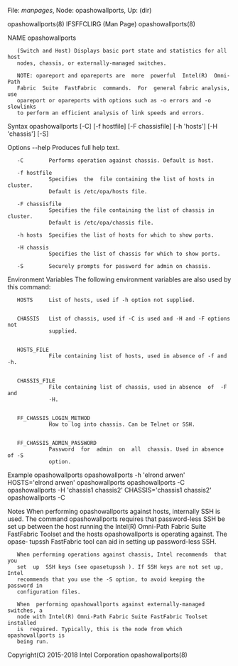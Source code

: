 File: *manpages*,  Node: opashowallports,  Up: (dir)


opashowallports(8)           IFSFFCLIRG (Man Page)          opashowallports(8)



NAME
       opashowallports



       (Switch and Host) Displays basic port state and statistics for all host
       nodes, chassis, or externally-managed switches.

       NOTE: opareport and opareports are  more  powerful  Intel(R)  Omni-Path
       Fabric  Suite  FastFabric  commands.  For  general fabric analysis, use
       opareport or opareports with options such as -o errors and -o slowlinks
       to perform an efficient analysis of link speeds and errors.



Syntax
       opashowallports [-C] [-f hostfile] [-F chassisfile] [-h 'hosts']
       [-H 'chassis'] [-S]

Options
       --help    Produces full help text.

       -C        Performs operation against chassis. Default is host.

       -f hostfile
                 Specifies  the  file containing the list of hosts in cluster.
                 Default is /etc/opa/hosts file.

       -F chassisfile
                 Specifies the file containing the list of chassis in cluster.
                 Default is /etc/opa/chassis file.

       -h hosts  Specifies the list of hosts for which to show ports.

       -H chassis
                 Specifies the list of chassis for which to show ports.

       -S        Securely prompts for password for admin on chassis.

Environment Variables
       The following environment variables are also used by this command:

       HOSTS     List of hosts, used if -h option not supplied.


       CHASSIS   List of chassis, used if -C is used and -H and -F options not
                 supplied.


       HOSTS_FILE
                 File containing list of hosts, used in absence of -f and -h.


       CHASSIS_FILE
                 File containing list of chassis, used in absence  of  -F  and
                 -H.


       FF_CHASSIS_LOGIN_METHOD
                 How to log into chassis. Can be Telnet or SSH.


       FF_CHASSIS_ADMIN_PASSWORD
                 Password  for  admin  on  all  chassis. Used in absence of -S
                 option.


Example
       opashowallports
       opashowallports -h 'elrond arwen'
       HOSTS='elrond arwen' opashowallports
       opashowallports -C
       opashowallports -H 'chassis1 chassis2'
       CHASSIS='chassis1 chassis2' opashowallports -C

Notes
       When performing opashowallports against hosts, internally SSH is  used.
       The  command  opashowallports requires that password-less SSH be set up
       between the host running the Intel(R) Omni-Path Fabric Suite FastFabric
       Toolset  and the hosts opashowallports is operating against. The opase‐
       tupssh FastFabric tool can aid in setting up password-less SSH.

       When performing operations against chassis, Intel recommends  that  you
       set  up  SSH keys (see opasetupssh ). If SSH keys are not set up, Intel
       recommends that you use the -S option, to avoid keeping the password in
       configuration files.

       When  performing opashowallports against externally-managed switches, a
       node with Intel(R) Omni-Path Fabric Suite FastFabric Toolset  installed
       is  required. Typically, this is the node from which opashowallports is
       being run.



Copyright(C) 2015-2018         Intel Corporation            opashowallports(8)
